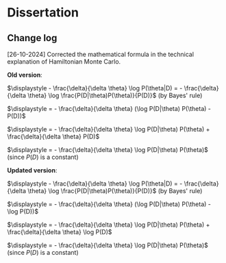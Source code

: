 # Dissertation 
## Change log
[26-10-2024] Corrected the mathematical formula in the technical explanation of Hamiltonian Monte Carlo.

**Old version**:

$\displaystyle - \frac{\delta}{\delta \theta} \log P(\theta|D) = - \frac{\delta}{\delta \theta} \log \frac{P(D|\theta)P(\theta)}{P(D)}$ (by Bayes' rule)

$\displaystyle = - \frac{\delta}{\delta \theta} (\log P(D|\theta) P(\theta) - P(D))$

$\displaystyle = - \frac{\delta}{\delta \theta} \log P(D|\theta) P(\theta) + \frac{\delta}{\delta \theta} P(D)$

$\displaystyle = - \frac{\delta}{\delta \theta} \log P(D|\theta) P(\theta)$ (since $P(D)$ is a constant)

**Updated version**:

$\displaystyle - \frac{\delta}{\delta \theta} \log P(\theta|D) = - \frac{\delta}{\delta \theta} \log \frac{P(D|\theta)P(\theta)}{P(D)}$ (by Bayes' rule)

$\displaystyle = - \frac{\delta}{\delta \theta} (\log P(D|\theta) P(\theta) - \log P(D))$

$\displaystyle = - \frac{\delta}{\delta \theta} \log P(D|\theta) P(\theta) + \frac{\delta}{\delta \theta} \log P(D)$

$\displaystyle = - \frac{\delta}{\delta \theta} \log P(D|\theta) P(\theta)$ (since $P(D)$ is a constant)
